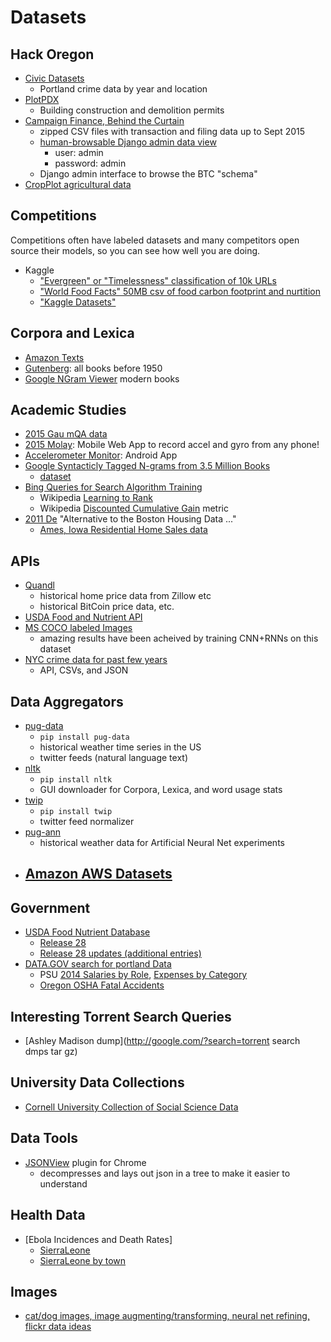 # Datasets

## Hack Oregon

- [Civic Datasets](http://www.civicapps.org/datasets)
  - Portland crime data by year and location
- [PlotPDX](http://ec2-52-88-193-136.us-west-2.compute.amazonaws.com/services/)
  - Building construction and demolition permits
- [Campaign Finance, Behind the Curtain](http://hackor.github.io)
  - zipped CSV files with transaction and filing data up to Sept 2015
  - [human-browsable Django admin data view](http://totalgood.org/admin/)
    - user: admin
    - password: admin
  - Django admin interface to browse the BTC "schema" 
- [CropPlot agricultural data](https://github.com/hackoregon/or-agriculture/blob/master/data-sources.csv)

## Competitions

Competitions often have labeled datasets and many competitors open source their models, so you can see how well you are doing.

- Kaggle
  - ["Evergreen" or "Timelessness" classification of 10k URLs](https://www.kaggle.com/c/stumbleupon/data)
  - ["World Food Facts" 50MB csv of food carbon footprint and nurtition](https://www.kaggle.com/openfoodfacts/world-food-facts)
  - ["Kaggle Datasets" ](https://www.kaggle.com/datasets)

## Corpora and Lexica

- [Amazon Texts](https://s3.amazonaws.com/text-datasets/nietzsche.txt)
- [Gutenberg](https://www.gutenberg.org/browse/scores/top): all books before 1950
- [Google NGram Viewer](http://storage.googleapis.com/books/ngrams/books/datasetsv2.html) modern books

## Academic Studies

- [2015 Gau mQA data](http://face.baidu.com/nips/FM-IQA.tar.gz)
- [2015 Molay](http://gyro.ktam.org/): Mobile Web App to record accel and gyro from any phone!
- [Accelerometer Monitor](https://play.google.com/store/apps/details?id=com.lul.accelerometer): Android App
- [Google Syntacticly Tagged N-grams from 3.5 Million Books](http://commondatastorage.googleapis.com/books/syntactic-ngrams/syntngrams.final.pdf)
  - [dataset](http://commondatastorage.googleapis.com/books/syntactic-ngrams/index.html) 
- [Bing Queries for Search Algorithm Training](http://research.microsoft.com/en-us/projects/mslr/)
  - Wikipedia [Learning to Rank](https://en.wikipedia.org/wiki/Learning_to_rank) 
  - Wikipedia [Discounted Cumulative Gain](https://en.wikipedia.org/wiki/Discounted_cumulative_gain) metric
- [2011 De](https://www.openintro.org/redirect.php?go=ames_data_documentation&referrer=data_set_page) "Alternative to the Boston Housing Data ..."
  - [Ames, Iowa Residential Home Sales data](https://www.openintro.org/stat/data/ames.csv)

## APIs

- [Quandl](https://www.quandl.com/)
  - historical home price data from Zillow etc
  - historical BitCoin price data, etc.
- [USDA Food and Nutrient API](http://ndb.nal.usda.gov/ndb/doc/index)
- [MS COCO labeled Images](http://mscoco.org/dataset/#download)
  - amazing results have been acheived by training CNN+RNNs on this dataset
- [NYC crime data for past few years](https://thomaslevine.com/!/nyc-crime-map/)
  - API, CSVs, and JSON 

## Data Aggregators

 - [pug-data](https://github.com/totalgood/pug-data)
    - `pip install pug-data` 
    - historical weather time series in the US
    - twitter feeds (natural language text)
 - [nltk](http://www.nltk.org/api/nltk.html#data-module)
    - `pip install nltk`  
    - GUI downloader for Corpora, Lexica, and word usage stats 
 - [twip](https://github.com/totalgood/twip)
    - `pip install twip`
    - twitter feed normalizer
 - [pug-ann](https://github.com/hobson/pug-ann/tree/master/pug/ann/data)
    - historical weather data for Artificial Neural Net experiments
 - [Amazon AWS Datasets](https://aws.amazon.com/datasets/)
    - 

## Government

- [USDA Food Nutrient Database](www.ars.usda.gov)
  - [Release 28](https://www.ars.usda.gov/SP2UserFiles/Place/12354500/Data/SR/SR28/dnload/sr28asc.zip)
  - [Release 28 updates (additional entries)](https://www.ars.usda.gov/SP2UserFiles/Place/12354500/Data/SR/SR28/dnload/sr28upd.zip)
- [DATA.GOV search for portland Data](https://catalog.data.gov/dataset?q=portland%2C+oregon&sort=none&groups=local&organization_type=State+Government&ext_location=&ext_bbox=&ext_prev_extent=-142.03125%2C8.754794702435605%2C-59.0625%2C61.77312286453148)
  - PSU [2014 Salaries by Role](https://data.oregon.gov/api/views/9x7t-w4u8/rows.csv?accessType=DOWNLOAD), [Expenses by Category](https://data.oregon.gov/api/views/ruye-i7t4/rows.csv?accessType=DOWNLOAD)
  - [Oregon OSHA Fatal Accidents](https://data.oregon.gov/api/views/7e2w-n5dn/rows.csv?accessType=DOWNLOAD)

## Interesting Torrent Search Queries

- [Ashley Madison dump](http://google.com/?search=torrent search dmps tar gz)

## University Data Collections

- [Cornell University Collection of Social Science Data](http://www.ciser.cornell.edu/ASPs/datasource.asp)

## Data Tools

- [JSONView](https://chrome.google.com/webstore/search/JSONview?hl=en-US) plugin for Chrome
  - decompresses and lays out json in a tree to make it easier to understand


## Health Data

- [Ebola Incidences and Death Rates]
  - [SierraLeone](https://github.com/cmrivers/ebola/blob/master/SierraLeone_country.csv)
  - [SierraLeone by town](https://github.com/cmrivers/ebola/blob/master/SierraLeone_town.csv)


## Images

- [cat/dog images, image augmenting/transforming, neural net refining, flickr data ideas](https://blog.keras.io/building-powerful-image-classification-models-using-very-little-data.html)